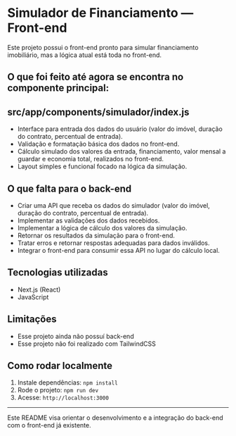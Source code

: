 
# Simulador de Financiamento — Front-end

Este projeto possui o front-end pronto para simular financiamento imobiliário, mas a lógica atual está toda no front-end.

## O que foi feito até agora se encontra no componente principal: 
## src/app/components/simulador/index.js

- Interface para entrada dos dados do usuário (valor do imóvel, duração do contrato, percentual de entrada).
- Validação e formatação básica dos dados no front-end.
- Cálculo simulado dos valores da entrada, financiamento, valor mensal a guardar e economia total, realizados no front-end.
- Layout simples e funcional focado na lógica da simulação.

## O que falta para o back-end

- Criar uma API que receba os dados do simulador (valor do imóvel, duração do contrato, percentual de entrada).
- Implementar as validações dos dados recebidos.
- Implementar a lógica de cálculo dos valores da simulação.
- Retornar os resultados da simulação para o front-end.
- Tratar erros e retornar respostas adequadas para dados inválidos.
- Integrar o front-end para consumir essa API no lugar do cálculo local.

## Tecnologias utilizadas

- Next.js (React)
- JavaScript

## Limitações

- Esse projeto ainda não possuí back-end
- Esse projeto não foi realizado com TailwindCSS

## Como rodar localmente

1. Instale dependências: `npm install`
2. Rode o projeto: `npm run dev`
3. Acesse: `http://localhost:3000`

---

Este README visa orientar o desenvolvimento e a integração do back-end com o front-end já existente.